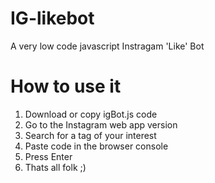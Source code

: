 # IG-likebot
A very low code javascript Instragam 'Like' Bot

# How to use it
<ol>
    <li> Download or copy igBot.js code </li>
    <li> Go to the Instagram web app version </li>
    <li> Search for a tag of your interest </li>
    <li> Paste code in the browser console </li>
    <li> Press Enter </li>
    <li> Thats all folk ;) </li>
</ol>

